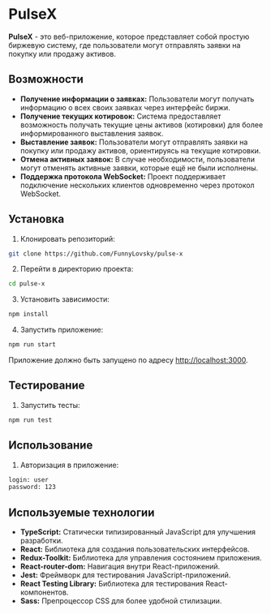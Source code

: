 # PulseX

**PulseX** - это веб-приложение, которое представляет собой простую биржевую систему, где пользователи могут отправлять заявки на покупку или продажу активов.

## Возможности

-   **Получение информации о заявках:** Пользователи могут получать информацию о всех своих заявках через интерфейс биржи.
-   **Получение текущих котировок:** Система предоставляет возможность получать текущие цены активов (котировки) для более информированного выставления заявок.
-   **Выставление заявок:** Пользователи могут отправлять заявки на покупку или продажу активов, ориентируясь на текущие котировки.
-   **Отмена активных заявок:** В случае необходимости, пользователи могут отменять активные заявки, которые ещё не были исполнены.
-   **Поддержка протокола WebSocket:** Проект поддерживает подключение нескольких клиентов одновременно через протокол WebSocket.

## Установка

1. Клонировать репозиторий:

```bash
git clone https://github.com/FunnyLovsky/pulse-x
```

2. Перейти в директорию проекта:

```bash
cd pulse-x
```

3. Установить зависимости:

```bash
npm install
```

4. Запустить приложение:

```bash
npm run start
```

Приложение должно быть запущено по адресу [http://localhost:3000](http://localhost:3000).

## Тестирование

1. Запустить тесты:

```bash
npm run test
```

## Использование

1. Авторизация в приложение:

```bash
login: user
password: 123
```

## Используемые технологии

-   **TypeScript:** Статически типизированный JavaScript для улучшения разработки.
-   **React:** Библиотека для создания пользовательских интерфейсов.
-   **Redux-Toolkit:** Библиотека для управления состоянием приложения.
-   **React-router-dom:** Навигация внутри React-приложений.
-   **Jest:** Фреймворк для тестирования JavaScript-приложений.
-   **React Testing Library:** Библиотека для тестирования React-компонентов.
-   **Sass:** Препроцессор CSS для более удобной стилизации.
